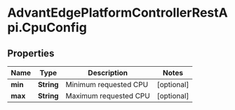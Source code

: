 # AdvantEdgePlatformControllerRestApi.CpuConfig

## Properties
Name | Type | Description | Notes
------------ | ------------- | ------------- | -------------
**min** | **String** | Minimum requested CPU | [optional] 
**max** | **String** | Maximum requested CPU | [optional] 


